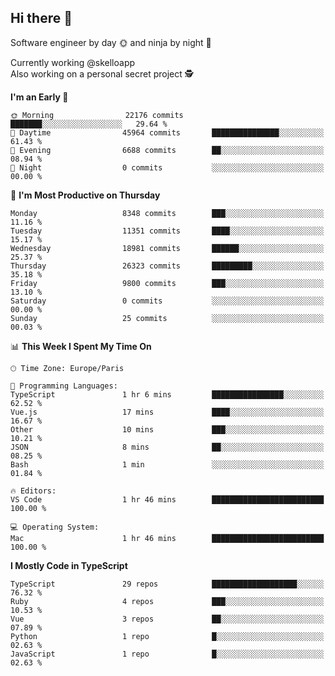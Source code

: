 ## Hi there 👋

Software engineer by day 🌞 and ninja by night 🌝

Currently working @skelloapp <br>
Also working on a personal secret project 🕵️

<!--START_SECTION:waka-->
**I'm an Early 🐤** 

```text
🌞 Morning                22176 commits       ███████░░░░░░░░░░░░░░░░░░   29.64 % 
🌆 Daytime                45964 commits       ███████████████░░░░░░░░░░   61.43 % 
🌃 Evening                6688 commits        ██░░░░░░░░░░░░░░░░░░░░░░░   08.94 % 
🌙 Night                  0 commits           ░░░░░░░░░░░░░░░░░░░░░░░░░   00.00 % 
```
📅 **I'm Most Productive on Thursday** 

```text
Monday                   8348 commits        ███░░░░░░░░░░░░░░░░░░░░░░   11.16 % 
Tuesday                  11351 commits       ████░░░░░░░░░░░░░░░░░░░░░   15.17 % 
Wednesday                18981 commits       ██████░░░░░░░░░░░░░░░░░░░   25.37 % 
Thursday                 26323 commits       █████████░░░░░░░░░░░░░░░░   35.18 % 
Friday                   9800 commits        ███░░░░░░░░░░░░░░░░░░░░░░   13.10 % 
Saturday                 0 commits           ░░░░░░░░░░░░░░░░░░░░░░░░░   00.00 % 
Sunday                   25 commits          ░░░░░░░░░░░░░░░░░░░░░░░░░   00.03 % 
```


📊 **This Week I Spent My Time On** 

```text
🕑︎ Time Zone: Europe/Paris

💬 Programming Languages: 
TypeScript               1 hr 6 mins         ████████████████░░░░░░░░░   62.52 % 
Vue.js                   17 mins             ████░░░░░░░░░░░░░░░░░░░░░   16.67 % 
Other                    10 mins             ███░░░░░░░░░░░░░░░░░░░░░░   10.21 % 
JSON                     8 mins              ██░░░░░░░░░░░░░░░░░░░░░░░   08.25 % 
Bash                     1 min               ░░░░░░░░░░░░░░░░░░░░░░░░░   01.84 % 

🔥 Editors: 
VS Code                  1 hr 46 mins        █████████████████████████   100.00 % 

💻 Operating System: 
Mac                      1 hr 46 mins        █████████████████████████   100.00 % 
```

**I Mostly Code in TypeScript** 

```text
TypeScript               29 repos            ███████████████████░░░░░░   76.32 % 
Ruby                     4 repos             ███░░░░░░░░░░░░░░░░░░░░░░   10.53 % 
Vue                      3 repos             ██░░░░░░░░░░░░░░░░░░░░░░░   07.89 % 
Python                   1 repo              █░░░░░░░░░░░░░░░░░░░░░░░░   02.63 % 
JavaScript               1 repo              █░░░░░░░░░░░░░░░░░░░░░░░░   02.63 % 
```




<!--END_SECTION:waka-->

<!--
**antoinelncl/antoinelncl** is a ✨ _special_ ✨ repository because its `README.md` (this file) appears on your GitHub profile.

Here are some ideas to get you started:

- 🔭 I’m currently working on ...
- 🌱 I’m currently learning ...
- 👯 I’m looking to collaborate on ...
- 🤔 I’m looking for help with ...
- 💬 Ask me about ...
- 📫 How to reach me: ...
- 😄 Pronouns: ...
- ⚡ Fun fact: ...
-->
